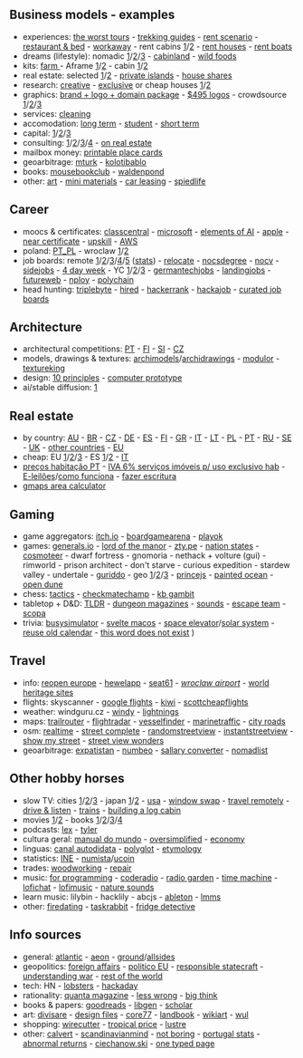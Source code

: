 ## Business models - examples

- experiences: [the worst tours](https://theworsttours.weebly.com) - [trekking guides](https://andrewskurka.com) - [rent scenario](https://www.unchartedbooks.com/adventurers-club.php) - [restaurant & bed](https://www.brushlandeatinghouse.com) - [workaway](https://www.workaway.info) - rent cabins [1](https://www.cabinscape.com)/[2](https://getaway.house) - [rent houses](https://www.silentliving.pt) - [rent boats](https://www.skipperi.com/rent-a-boat)
- dreams (lifestyle): nomadic [1](https://www.nomadicmatt.com)/[2](https://sofianaaustralia.com)/[3](https://craigmod.com) - [cabinland](https://www.youtube.com/c/Cabinland/videos) - [wild foods](https://alexandermcnaughton.com)
- kits: [farm ](https://farmfromabox.com) - Aframe [1](https://avrame.com)/[2](https://dubldom.com/eu) - cabin [1](https://buildcover.com)/[2](https://www.kodasema.com/pt)
- real estate: selected [1](https://www.fantasticfrank.de)/[2](https://www.themodernhouse.com) - [private islands](http://www.vladi-private-islands.de) - [house shares](https://www.altacasa.com)
- research: [creative](https://www.densediscovery.com) - [exclusive](https://www.wowhaus.co.uk) or cheap houses [1](https://www.instagram.com/cheapoldhouses)/[2](https://www.instagram.com/cheapirishhouses)
- graphics: [brand + logo + domain package](https://www.brandbucket.com) - [$495 logos](https://logo.pizza) - crowdsource [1](https://www.crowdspring.com)/[2](https://draftss.com)/[3](https://www.manypixels.co)
- services: [cleaning](https://www.maidsinblack.com)
- accomodation: [long term](https://www.uniplaces.com) - [student](https://www.studentville.pt/en) - [short term](https://freespirit-house.com)
- capital: [1](https://shl.vc)/[2](https://www.generalcatalyst.com)/[3](https://www.tinycapital.com)
- consulting: [1](https://hashref.com)/[2](https://roybarber.com)/[3](https://consulting.joreteg.com)/[4](https://desktopneo.com) - [on real estate](https://www.zeonamcintyre.com)
- mailbox money: [printable place cards](https://www.placecard.me)
- geoarbitrage: [mturk](https://www.mturk.com/worker) - [kolotibablo](https://kolotibablo.com/main/home)
- books: [mousebookclub](https://mousebookclub.com) - [waldenpond](https://waldenpond.press)
- other: [art](https://www.zagirovart.com) - [mini materials](https://www.minimaterials.com) - [car leasing](https://www.lingscars.com) - [spiedlife](https://www.spiedlife.com)

## Career

- moocs & certificates: [classcentral](https://classcentral.com) - [microsoft](https://docs.microsoft.com/en-us/learn) - [elements of AI](https://elementsofai.com) - [apple](https://training.apple.com) - [near certificate](https://www.near.university/courses/near-certified-developer) -  [upskill](https://upskill.pt/faqs/) - [AWS](https://aws.amazon.com/pt/certification)
- poland: [PT_PL](http://ppcc.pl) - wroclaw [1](https://www.monterail.com/careers)/[2](https://10clouds.com/careers)
- job boards: remote [1](https://www.beefrii.com)/[2](https://freshremote.work)/[3](https://weworkremotely.com)/[4](https://remotefriendly.com)/[5](https://remoteok.com) ([stats](https://remoteok.com/remote-work-statistics)) - [relocate](https://relocate.me) - [nocsdegree](https://www.nocsdegree.com/jobs) - [nocv](https://no-cv.com) - [sidejobs](https://sidequestjobs.com) - [4 day week](https://4dayweek.io/remote-jobs) - YC [1](https://www.ycombinator.com/jobs)/[2](https://www.workatastartup.com/jobs)/[3](https://whoishiring.io) - [germantechjobs](https://germantechjobs.de) - [landingjobs](https://landing.jobs) - [futureweb](https://futureweb.vc/) - [nploy](https://nploy.net) - [polychain](https://jobs.polychain.capital/companies)
- head hunting: [triplebyte](https://triplebyte.com) - [hired](https://hired.com/talent) - [hackerrank](https://www.hackerrank.com) - [hackajob](https://hackajob.co) - [curated job boards](https://jobboardsearch.com)

## Architecture

- architectural competitions: [PT](http://encomenda.oasrs.org/concursos) - [FI](https://www.safa.fi/en/architectural-competitions-in-finland) - [SI](https://www.zaps.si/index.php?m_id=natecaji_aktualni) - [CZ](https://cceamoba.cz/en)
- models, drawings & textures: [archimodels](https://archimodels.tumblr.com)/[archidrawings](https://archidrawings.tumblr.com) - [modulor](https://www.modulor.de/en) - [textureking](https://www.textureking.com)
- design: [10 principles](https://www.vitsoe.com/gb/about/good-design) - [computer prototype](https://habr.com/en/post/437912)
- ai/stable diffusion: [1](https://www.thisshirtexists.com)

## Real estate

- by country: [AU](https://www.realestate.com.au/buy) - [BR](https://www.zapimoveis.com.br) - [CZ](https://www.sreality.cz) - [DE](https://www.immobilienscout24.de) - [ES](https://www.idealista.com) - [FI](https://www.etuovi.com) - [GR](https://en.spitogatos.gr) - [IT](https://www.idealista.it) - [LT](https://www.remax.lt/paieska) - [PL](https://www.otodom.pl) - [PT](https://www.idealista.pt) - [RU](https://www.cian.ru) - [SE](https://www.hemnet.se) - [UK](https://www.rightmove.co.uk) - [other countries](https://www.similarweb.com/pt/top-websites/category/business-and-consumer-services/real-estate) - [EU](https://homestra.com)
- cheap: EU [1](https://www.instagram.com/cheappropertyeu)/[2](https://www.propertyunder20k.com)/[3](https://realting.com/property-for-sale/world?page=1&movemap-input=1&slug=property-for-sale&Estate%5Bgeo_id%5D=-1&Estate%5BminPrice%5D=5000&Estate%5BmaxPrice%5D=25000&Estate%5Bcurrency%5D=EUR&Estate%5Bx1%5D=-35.15625000000001&Estate%5By1%5D=-22.43134015636061&Estate%5Bx2%5D=61.34765625000001&Estate%5By2%5D=61.18562468142283&Estate%5Bzoom%5D=3&sort=price_usd) - ES [1](https://www.spainhouses.net/en/sale-houses-spain/cheap/lower-price.html)/[2](https://www.eyeonspain.com/spanish-property/for-sale/find-country/spain/apartments-and-flats,houses-and-villas,plots-land-and-ruins,mobile-and-log-homes?max-price=50000&orderby=price-ascending) - [IT](https://casea1euro.it) 
- [preços habitação PT](https://www.idealista.pt/media/relatorios-preco-habitacao) - [IVA 6% serviços imóveis p/ uso exclusivo hab](https://www.idealista.pt/news/financas/fiscalidade/2019/10/03/41051-iva-de-6-em-obras-apenas-para-imoveis-destinados-a-habitacao-esclarece-fisco) - [E-leilões](https://e-leiloes.pt)/[como funciona](https://www.economias.pt/e-leiloes) - [fazer escritura](https://casavo.com/pt/blog/como-fazer-escritura-imovel)
- [gmaps area calculator](https://www.daftlogic.com/projects-google-maps-area-calculator-tool.htm#)

## Gaming

- game aggregators: [itch.io](https://itch.io) - [boardgamearena](https://pt.boardgamearena.com) - [playok](https://www.playok.com)
- games: [generals.io](http://generals.io) - [lord of the manor](http://www.lordofthemanor.io) - [zty.pe](https://zty.pe) - [nation states](https://www.nationstates.net) - [cosmoteer](https://cosmoteer.net) - dwarf fortress - gnomoria - nethack + volture (gui) - rimworld - prison architect - don't starve - curious expedition - stardew valley - undertale - [guriddo](https://www.guriddo.app) - geo [1](https://www.geoguessr.com)/[2](https://geotastic.net)/[3](https://www.explordle.com/map/wor) - [princejs](https://princejs.com) - [painted ocean](https://thapen.itch.io/painted-ocean) - [open dune](https://www.openra.net)
- chess: [tactics](https://www.chesstactics.org) - [checkmatechamp](https://www.checkmatechamp.net) - [kb gambit](https://vole.wtf/kilobytes-gambit/)
- tabletop + D&D: [TLDR](https://github.com/miserlou/dnd-tldr) - [dungeon magazines](https://archive.org/details/dungeonmagazine?sort=titleSorter) - [sounds](https://tabletopy.com) - [escape team](https://www.escape-team.com) - [scopa](https://en.wikipedia.org/wiki/Scopa)
- trivia: [busysimulator](https://busysimulator.com) - [svelte macos](https://macos-web.app/) - [space elevator](https://neal.fun/space-elevator/)/[solar system](https://joshworth.com/dev/pixelspace/pixelspace_solarsystem.html) - [reuse old calendar](https://whencanireusethiscalendar.com) - [this word does not exist](https://www.thisworddoesnotexist.com)
)

## Travel

- info: [reopen europe](https://reopen.europa.eu/pt) - [hewelapp](https://hewellapp.com) - [seat61](https://www.seat61.com) - *[wroclaw airport](https://airport.wroclaw.pl)* - [world heritage sites](https://world-heritage.mapspot.co/#/search/ZmM4rtgJE8/all/all/all/2/31.653381399664/-40.043210482063/eyJsYXRNYXgiOjc0LjY4MzI1MDMwMDUxODYxLCJsYXRNaW4iOi00My41ODAzOTA4NTU2MDc4NDUsImxuZ01heCI6NjYuMDkzNzUwMDAwMDAwMDEsImxuZ01pbiI6LTE0NS44OTg0Mzc1MDAwMDAwM30=/all/created_at/desc/30/0)
- flights: skyscanner - [google flights](https://www.google.com/flights) - [kiwi](https://www.kiwi.com) - [scottcheapflights](https://scottscheapflights.com)
- weather: windguru.cz - [windy](https://www.windy.com) - [lightnings](https://www.blitzortung.org/en/live_lightning_maps.php)
- maps: [trailrouter](https://trailrouter.com) - [flightradar](https://www.flightradar24.com) - [vesselfinder](https://www.vesselfinder.com) - [marinetraffic](https://www.marinetraffic.com) - [city roads](https://anvaka.github.io/city-roads)
- osm: [realtime](https://osm-in-realtime.jwestman.net) - [street complete](https://play.google.com/store/apps/details?id=de.westnordost.streetcomplete) - [randomstreetview](https://randomstreetview.com) - [instantstreetview](https://www.instantstreetview.com) - [show my street](https://showmystreet.com) - [street view wonders](https://neal.fun/wonders-of-street-view)
- geoarbitrage: [expatistan](https://www.expatistan.com/cost-of-living) - [numbeo](https://www.numbeo.com/cost-of-living) - [sallary converter](https://neilkakkar.com/salary-calculator-by-city.html) - [nomadlist](https://nomadlist.com)

## Other hobby horses

- slow TV: cities [1](https://www.youtube.com/channel/UCBcVQr-07MH-p9e2kRTdB3A/videos)/[2](https://www.youtube.com/channel/UCQ-JKqNo_T0yoeDZff1y7Kw/videos)/[3](https://www.youtube.com/c/keeezi/videos) - japan [1](https://www.youtube.com/c/Rambalac/videos)/[2](https://www.youtube.com/c/lylehsaxon/videos) - [usa](https://www.youtube.com/c/ActionKid/videos) - [window swap](https://window-swap.com) - [travel remotely](https://travel-remotely.netlify.app) - [drive & listen](https://driveandlisten.herokuapp.com) - [trains](https://www.youtube.com/c/RailCowGirl/videos) - [building a log cabin](https://www.youtube.com/watch?v=BBX5qh09OIE)
- movies [1](https://www.openculture.com/freemoviesonline)/[2](https://www3.pobre.wtf/movies) - books [1](https://www.gutenberg.org/ebooks/search/?sort_order=release_date)/[2](https://1lib.education)/[3](https://zlibrary.to/)/[4](https://z-lib.is/)
- podcasts: [lex](https://lexfridman.com/podcast) - [tyler](https://conversationswithtyler.com/episodes)
- cultura geral: [manual do mundo](https://www.youtube.com/user/iberethenorio/videos) - [oversimplified](https://www.youtube.com/c/OverSimplified/videos) - [economy](https://www.core-econ.org/the-economy/book/text/0-3-contents.html)
- linguas: [canal autodidata](https://www.youtube.com/c/CanalAutodidatagh/playlists?view=1) - [polyglot](https://www.youtube.com/user/poliglotta80/videos) - [etymology](https://www.youtube.com/user/Alliterative/videos)
- statistics: [INE](https://www.ine.pt) - [numista](https://en.numista.com)/[ucoin](https://en.ucoin.net)
- trades: [woodworking](https://www.youtube.com/c/ChrisSalomone1/videos) - [repair](https://manuzoid.com)
- music: [for programming](https://musicforprogramming.net) - [coderadio](https://coderadio.freecodecamp.org) - [radio garden](http://radio.garden) - [time machine](https://radiooooo.com) - [lofichat](https://lofi.chat) - [lofimusic](https://lofimusic.app) - [nature sounds](https://rainbowhunt.com)
- learn music: lilybin - hacklily - abcjs - [ableton](https://learningmusic.ableton.com) - [lmms](https://lmms.io)
- other: [firedating](https://firedating.me) - [taskrabbit](https://www.taskrabbit.com/) - [fridge detective](https://www.reddit.com/r/FridgeDetective/)

## Info sources

- general: [atlantic](https://www.theatlantic.com) - [aeon](https://aeon.co) - [ground](https://ground.news)/[allsides](https://www.allsides.com)
- geopolitics: [foreign affairs](https://www.foreignaffairs.com) - [politico EU](https://www.politico.eu) - [responsible statecraft](https://responsiblestatecraft.org) - [understanding war](https://www.understandingwar.org) - [rest of the world](https://restofworld.org)
- tech: HN - [lobsters](https://lobste.rs) - [hackaday](https://hackaday.com)
- rationality: [quanta magazine](https://www.quantamagazine.org) - [less wrong](https://www.lesswrong.com) - [big think](https://bigthink.com)
- books & papers: [goodreads](https://www.goodreads.com) - [libgen](https://libgen.is) - [scholar](https://scholar.archive.org)
- art: [divisare](https://divisare.com) - [design files](https://thedesignfiles.net) - [core77](https://www.core77.com) - [landbook](https://land-book.com) - [wikiart](https://www.wikiart.org) - [wul](https://www.wulmagazine.com)
- shopping: [wirecutter](https://www.nytimes.com/wirecutter) - [tropical price](https://tropicalprice.com) - [lustre](https://lustre.ai)
- other: [calvert](https://calvertjournal.com) - [scandinavianmind](https://scandinavianmind.com) - [not boring](https://www.notboring.co/) - [portugal stats](https://maisliberdade.pt/maisfactos/) - [abnormal returns](https://abnormalreturns.com) - [ciechanow.ski](https://ciechanow.ski/archives/) - [one typed page](https://onetypedpage.com)